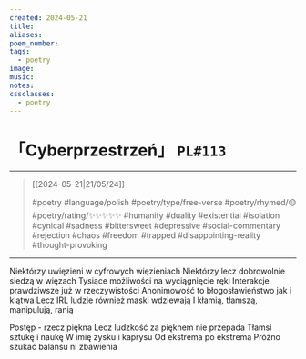 ```yaml
---
created: 2024-05-21
title:
aliases:
poem_number:
tags:
  - poetry
image:
music:
notes:
cssclasses:
  - poetry
---
```

# 「Cyberprzestrzeń」 `PL#113`

---

> [[2024-05-21|21/05/24]]
> 
> #poetry 
> #language/polish 
> #poetry/type/free-verse 
> #poetry/rhymed/🟡 
> #poetry/rating/✨✨✨✨✨ 
> #humanity #duality #existential #isolation #cynical #sadness #bittersweet #depressive #social-commentary #rejection #chaos #freedom #trapped #disappointing-reality #thought-provoking 

---

Niektórzy uwięzieni w cyfrowych więzieniach 
Niektórzy lecz dobrowolnie siedzą w więzach
Tysiące możliwości na wyciągnięcie ręki
Interakcje prawdziwsze już w rzeczywistości
Anonimowość to błogosławieństwo jak i klątwa 
Lecz IRL ludzie również maski wdziewają
I kłamią, tłamszą, manipulują, ranią

Postęp - rzecz piękna 
Lecz ludzkość za pięknem nie przepada
Tłamsi sztukę i naukę
W imię zysku i kaprysu
Od ekstrema po ekstrema
Próżno szukać balansu ni zbawienia